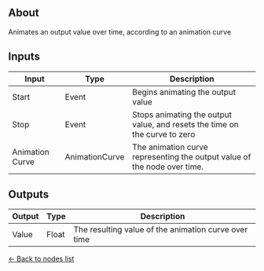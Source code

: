 ## About
Animates an output value over time, according to an animation curve

## Inputs
Input | Type | Description
------------ | -------|------
Start | Event| Begins animating the output value
Stop | Event | Stops animating the output value, and resets the time on the curve to zero
Animation Curve | AnimationCurve | The animation curve representing the output value of the node over time.

## Outputs
Output | Type | Description
------------ | ------|-------
Value | Float | The resulting value of the animation curve over time

[<- Back to nodes list](Nodes)
